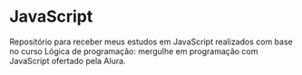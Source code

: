 # JavaScript
Repositório para receber meus estudos em JavaScript realizados com base no curso Lógica de programação: mergulhe em programação com JavaScript ofertado pela Alura.
